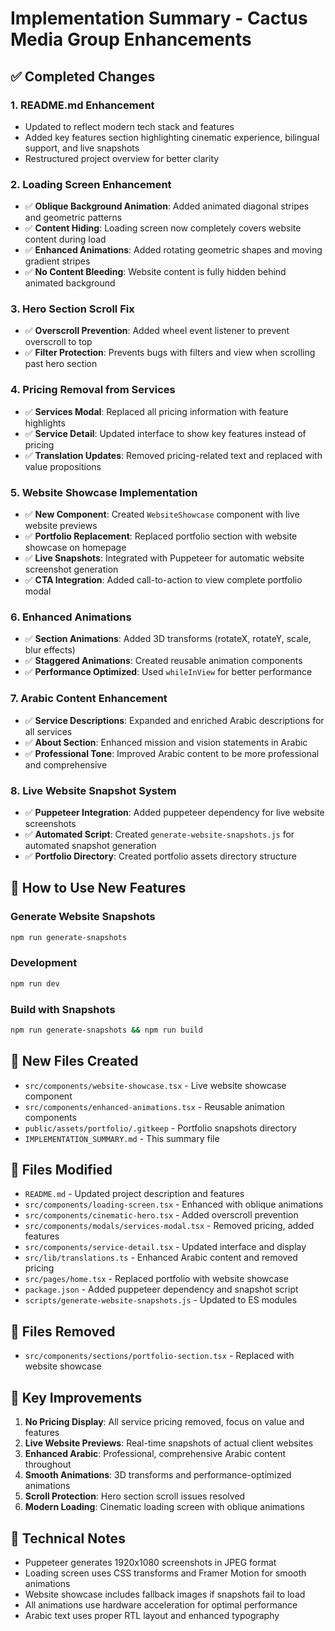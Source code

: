 # Implementation Summary - Cactus Media Group Enhancements

## ✅ Completed Changes

### 1. **README.md Enhancement**
- Updated to reflect modern tech stack and features
- Added key features section highlighting cinematic experience, bilingual support, and live snapshots
- Restructured project overview for better clarity

### 2. **Loading Screen Enhancement**
- ✅ **Oblique Background Animation**: Added animated diagonal stripes and geometric patterns
- ✅ **Content Hiding**: Loading screen now completely covers website content during load
- ✅ **Enhanced Animations**: Added rotating geometric shapes and moving gradient stripes
- ✅ **No Content Bleeding**: Website content is fully hidden behind animated background

### 3. **Hero Section Scroll Fix**
- ✅ **Overscroll Prevention**: Added wheel event listener to prevent overscroll to top
- ✅ **Filter Protection**: Prevents bugs with filters and view when scrolling past hero section

### 4. **Pricing Removal from Services**
- ✅ **Services Modal**: Replaced all pricing information with feature highlights
- ✅ **Service Detail**: Updated interface to show key features instead of pricing
- ✅ **Translation Updates**: Removed pricing-related text and replaced with value propositions

### 5. **Website Showcase Implementation**
- ✅ **New Component**: Created `WebsiteShowcase` component with live website previews
- ✅ **Portfolio Replacement**: Replaced portfolio section with website showcase on homepage
- ✅ **Live Snapshots**: Integrated with Puppeteer for automatic website screenshot generation
- ✅ **CTA Integration**: Added call-to-action to view complete portfolio modal

### 6. **Enhanced Animations**
- ✅ **Section Animations**: Added 3D transforms (rotateX, rotateY, scale, blur effects)
- ✅ **Staggered Animations**: Created reusable animation components
- ✅ **Performance Optimized**: Used `whileInView` for better performance

### 7. **Arabic Content Enhancement**
- ✅ **Service Descriptions**: Expanded and enriched Arabic descriptions for all services
- ✅ **About Section**: Enhanced mission and vision statements in Arabic
- ✅ **Professional Tone**: Improved Arabic content to be more professional and comprehensive

### 8. **Live Website Snapshot System**
- ✅ **Puppeteer Integration**: Added puppeteer dependency for live website screenshots
- ✅ **Automated Script**: Created `generate-website-snapshots.js` for automated snapshot generation
- ✅ **Portfolio Directory**: Created portfolio assets directory structure

## 🚀 How to Use New Features

### Generate Website Snapshots
```bash
npm run generate-snapshots
```

### Development
```bash
npm run dev
```

### Build with Snapshots
```bash
npm run generate-snapshots && npm run build
```

## 📁 New Files Created
- `src/components/website-showcase.tsx` - Live website showcase component
- `src/components/enhanced-animations.tsx` - Reusable animation components
- `public/assets/portfolio/.gitkeep` - Portfolio snapshots directory
- `IMPLEMENTATION_SUMMARY.md` - This summary file

## 📁 Files Modified
- `README.md` - Updated project description and features
- `src/components/loading-screen.tsx` - Enhanced with oblique animations
- `src/components/cinematic-hero.tsx` - Added overscroll prevention
- `src/components/modals/services-modal.tsx` - Removed pricing, added features
- `src/components/service-detail.tsx` - Updated interface and display
- `src/lib/translations.ts` - Enhanced Arabic content and removed pricing
- `src/pages/home.tsx` - Replaced portfolio with website showcase
- `package.json` - Added puppeteer dependency and snapshot script
- `scripts/generate-website-snapshots.js` - Updated to ES modules

## 📁 Files Removed
- `src/components/sections/portfolio-section.tsx` - Replaced with website showcase

## 🎯 Key Improvements
1. **No Pricing Display**: All service pricing removed, focus on value and features
2. **Live Website Previews**: Real-time snapshots of actual client websites
3. **Enhanced Arabic**: Professional, comprehensive Arabic content throughout
4. **Smooth Animations**: 3D transforms and performance-optimized animations
5. **Scroll Protection**: Hero section scroll issues resolved
6. **Modern Loading**: Cinematic loading screen with oblique animations

## 🔧 Technical Notes
- Puppeteer generates 1920x1080 screenshots in JPEG format
- Loading screen uses CSS transforms and Framer Motion for smooth animations
- Website showcase includes fallback images if snapshots fail to load
- All animations use hardware acceleration for optimal performance
- Arabic text uses proper RTL layout and enhanced typography